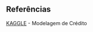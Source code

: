 ﻿## Referências

[KAGGLE](https://www.kaggle.com/competitions/home-credit-default-risk) - Modelagem de Crédito
